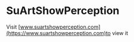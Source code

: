 # SuArtShowPerception
Visit [www.suartshowperception.com](https://www.suartshowperception.com)to view it
